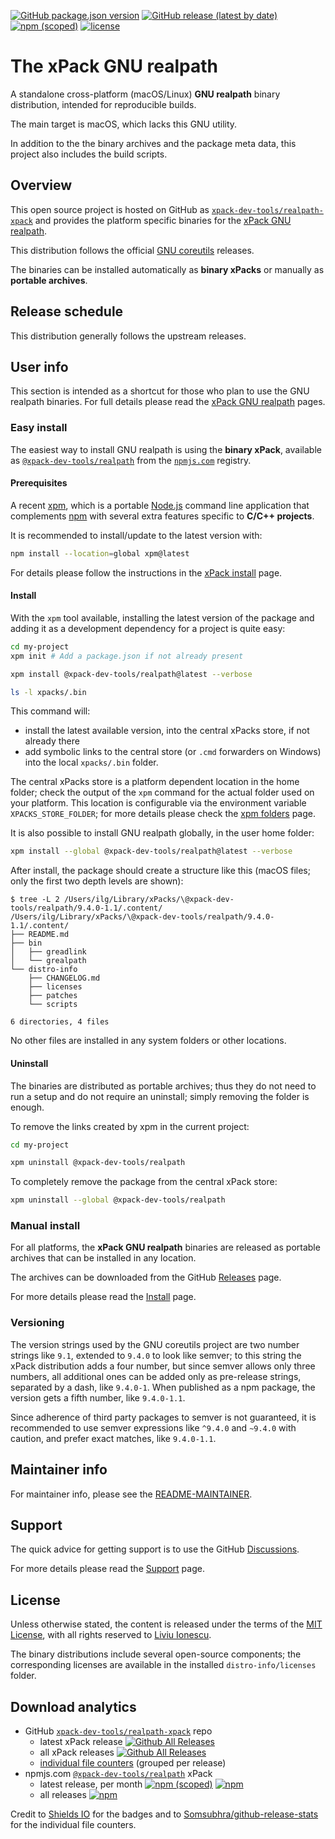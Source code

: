
[![GitHub package.json version](https://img.shields.io/github/package-json/v/xpack-dev-tools/realpath-xpack)](https://github.com/xpack-dev-tools/realpath-xpack/blob/xpack/package.json)
[![GitHub release (latest by date)](https://img.shields.io/github/v/release/xpack-dev-tools/realpath-xpack)](https://github.com/xpack-dev-tools/realpath-xpack/releases/)
[![npm (scoped)](https://img.shields.io/npm/v/@xpack-dev-tools/realpath.svg?color=blue)](https://www.npmjs.com/package/@xpack-dev-tools/realpath/)
[![license](https://img.shields.io/github/license/xpack-dev-tools/realpath-xpack)](https://github.com/xpack-dev-tools/realpath-xpack/blob/xpack/LICENSE)

# The xPack GNU realpath

A standalone cross-platform (macOS/Linux) **GNU realpath**
binary distribution, intended for reproducible builds.

The main target is macOS, which lacks this GNU utility.

In addition to the the binary archives and the package meta data,
this project also includes the build scripts.

## Overview

This open source project is hosted on GitHub as
[`xpack-dev-tools/realpath-xpack`](https://github.com/xpack-dev-tools/realpath-xpack)
and provides the platform specific binaries for the
[xPack GNU realpath](https://xpack.github.io/realpath/).

This distribution follows the official
[GNU coreutils](https://www.gnu.org/software/coreutils/) releases.

The binaries can be installed automatically as **binary xPacks** or manually as
**portable archives**.

## Release schedule

This distribution generally follows the upstream releases.

## User info

This section is intended as a shortcut for those who plan
to use the GNU realpath binaries. For full details please read the
[xPack GNU realpath](https://xpack.github.io/realpath/) pages.

### Easy install

The easiest way to install GNU realpath is using the **binary xPack**, available as
[`@xpack-dev-tools/realpath`](https://www.npmjs.com/package/@xpack-dev-tools/realpath)
from the [`npmjs.com`](https://www.npmjs.com) registry.

#### Prerequisites

A recent [xpm](https://xpack.github.io/xpm/),
which is a portable [Node.js](https://nodejs.org/) command line application
that complements [npm](https://docs.npmjs.com)
with several extra features specific to
**C/C++ projects**.

It is recommended to install/update to the latest version with:

```sh
npm install --location=global xpm@latest
```

For details please follow the instructions in the
[xPack install](https://xpack.github.io/install/) page.

#### Install

With the `xpm` tool available, installing
the latest version of the package and adding it as
a development dependency for a project is quite easy:

```sh
cd my-project
xpm init # Add a package.json if not already present

xpm install @xpack-dev-tools/realpath@latest --verbose

ls -l xpacks/.bin
```

This command will:

- install the latest available version,
into the central xPacks store, if not already there
- add symbolic links to the central store
(or `.cmd` forwarders on Windows) into
the local `xpacks/.bin` folder.

The central xPacks store is a platform dependent
location in the home folder;
check the output of the `xpm` command for the actual
folder used on your platform.
This location is configurable via the environment variable
`XPACKS_STORE_FOLDER`; for more details please check the
[xpm folders](https://xpack.github.io/xpm/folders/) page.

It is also possible to install GNU realpath globally, in the user home folder:

```sh
xpm install --global @xpack-dev-tools/realpath@latest --verbose
```

After install, the package should create a structure like this (macOS files;
only the first two depth levels are shown):

```console
$ tree -L 2 /Users/ilg/Library/xPacks/\@xpack-dev-tools/realpath/9.4.0-1.1/.content/
/Users/ilg/Library/xPacks/\@xpack-dev-tools/realpath/9.4.0-1.1/.content/
├── README.md
├── bin
│   ├── greadlink
│   └── grealpath
└── distro-info
    ├── CHANGELOG.md
    ├── licenses
    ├── patches
    └── scripts

6 directories, 4 files
```

No other files are installed in any system folders or other locations.

#### Uninstall

The binaries are distributed as portable archives; thus they do not need
to run a setup and do not require an uninstall; simply removing the
folder is enough.

To remove the links created by xpm in the current project:

```sh
cd my-project

xpm uninstall @xpack-dev-tools/realpath
```

To completely remove the package from the central xPack store:

```sh
xpm uninstall --global @xpack-dev-tools/realpath
```

### Manual install

For all platforms, the **xPack GNU realpath**
binaries are released as portable
archives that can be installed in any location.

The archives can be downloaded from the
GitHub [Releases](https://github.com/xpack-dev-tools/realpath-xpack/releases/)
page.

For more details please read the
[Install](https://xpack.github.io/realpath/install/) page.

### Versioning

The version strings used by the GNU coreutils project are two number strings
like `9.1`, extended to `9.4.0` to look like semver;
to this string the xPack distribution adds a four number,
but since semver allows only three numbers, all additional ones can
be added only as pre-release strings, separated by a dash,
like `9.4.0-1`. When published as a npm package, the version gets
a fifth number, like `9.4.0-1.1`.

Since adherence of third party packages to semver is not guaranteed,
it is recommended to use semver expressions like `^9.4.0` and `~9.4.0`
with caution, and prefer exact matches, like `9.4.0-1.1`.

## Maintainer info

For maintainer info, please see the
[README-MAINTAINER](https://github.com/xpack-dev-tools/realpath-xpack/blob/xpack/README-MAINTAINER.md).

## Support

The quick advice for getting support is to use the GitHub
[Discussions](https://github.com/xpack-dev-tools/realpath-xpack/discussions/).

For more details please read the
[Support](https://xpack.github.io/realpath/support/) page.

## License

Unless otherwise stated, the content is released under the terms of the
[MIT License](https://opensource.org/licenses/mit/),
with all rights reserved to
[Liviu Ionescu](https://github.com/ilg-ul).

The binary distributions include several open-source components; the
corresponding licenses are available in the installed
`distro-info/licenses` folder.

## Download analytics

- GitHub [`xpack-dev-tools/realpath-xpack`](https://github.com/xpack-dev-tools/realpath-xpack/) repo
  - latest xPack release
[![Github All Releases](https://img.shields.io/github/downloads/xpack-dev-tools/realpath-xpack/latest/total.svg)](https://github.com/xpack-dev-tools/realpath-xpack/releases/)
  - all xPack releases [![Github All Releases](https://img.shields.io/github/downloads/xpack-dev-tools/realpath-xpack/total.svg)](https://github.com/xpack-dev-tools/realpath-xpack/releases/)
  - [individual file counters](https://somsubhra.github.io/github-release-stats/?username=xpack-dev-tools&repository=realpath-xpack) (grouped per release)
- npmjs.com [`@xpack-dev-tools/realpath`](https://www.npmjs.com/package/@xpack-dev-tools/realpath/) xPack
  - latest release, per month
[![npm (scoped)](https://img.shields.io/npm/v/@xpack-dev-tools/realpath.svg)](https://www.npmjs.com/package/@xpack-dev-tools/realpath/)
[![npm](https://img.shields.io/npm/dm/@xpack-dev-tools/realpath.svg)](https://www.npmjs.com/package/@xpack-dev-tools/realpath/)
  - all releases [![npm](https://img.shields.io/npm/dt/@xpack-dev-tools/realpath.svg)](https://www.npmjs.com/package/@xpack-dev-tools/realpath/)

Credit to [Shields IO](https://shields.io) for the badges and to
[Somsubhra/github-release-stats](https://github.com/Somsubhra/github-release-stats)
for the individual file counters.
